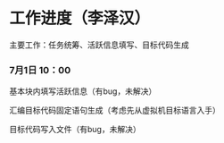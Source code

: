 # 工作进度（李泽汉）

主要工作：任务统筹、活跃信息填写、目标代码生成



### 7月1日	10：00

基本块内填写活跃信息（有bug，未解决）

汇编目标代码固定语句生成（考虑先从虚拟机目标语言入手）

目标代码写入文件（有bug，未解决）